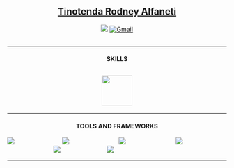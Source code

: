 
<br><h2 align="center"><a href="https://github.com/tinotenda-alfaneti">Tinotenda Rodney Alfaneti</a> </h2>
<p align="center">
<a href="https://www.linkedin.com/in/billpwchan1998/"><img src="https://img.shields.io/badge/LinkedIn-%230077B5.svg?&style=for-the-badge&logo=linkedin&logoColor=white" ></a>  
  <!-- <a href="https://gitlab.com/kakangocthien109"><img src="https://img.shields.io/badge/GitLab-330F63?style=for-the-badge&amp;logo=gitlab&amp;logoColor=white" alt="GitLab"></a>  -->
   <a href="mailto:tinotendaalfaneti18@gmail.com"><img src="https://img.shields.io/badge/Gmail-D14836?style=for-the-badge&amp;logo=gmail&amp;logoColor=white" alt="Gmail"></a> 
<br><br>
</p>
  <hr>

<h4 align="center">SKILLS</h4>

<h2 align="center"><img src="https://readme-typing-svg.herokuapp.com?vCenter=true&width=300&lines=Shell+Scripting;Machine+Learning;Flutter+Development;Fullstack+Web+Development;Cross+Platform+Apps+Development" height="70"/></h2>

<hr>

<!--  ## GITHUB STATISTICS ## -->

<h4 align="center">TOOLS AND FRAMEWORKS</h4>

<img src="https://skillicons.dev/icons?i=flutter"/>&nbsp;&nbsp;&nbsp;&nbsp;&nbsp;&nbsp;&nbsp;&nbsp;&nbsp;&nbsp;&nbsp;&nbsp;&nbsp;&nbsp;&nbsp;&nbsp;&nbsp;&nbsp;&nbsp;&nbsp;&nbsp;&nbsp;&nbsp;&nbsp;&nbsp;&nbsp;&nbsp;
<img src="https://skillicons.dev/icons?i=git"/>&nbsp;&nbsp;&nbsp;&nbsp;&nbsp;&nbsp;&nbsp;&nbsp;&nbsp;&nbsp;&nbsp;&nbsp;&nbsp;&nbsp;&nbsp;&nbsp;&nbsp;&nbsp;&nbsp;&nbsp;&nbsp;&nbsp;&nbsp;&nbsp;&nbsp;&nbsp;&nbsp;&nbsp;
<img src="https://skillicons.dev/icons?i=googlecloud"/>&nbsp;&nbsp;&nbsp;&nbsp;&nbsp;&nbsp;&nbsp;&nbsp;&nbsp;&nbsp;&nbsp;&nbsp;&nbsp;&nbsp;&nbsp;&nbsp;&nbsp;&nbsp;&nbsp;&nbsp;&nbsp;&nbsp;&nbsp;&nbsp;&nbsp;&nbsp;&nbsp;&nbsp;
<img src="https://skillicons.dev/icons?i=firebase"/>&nbsp;&nbsp;&nbsp;&nbsp;&nbsp;&nbsp;&nbsp;&nbsp;&nbsp;&nbsp;&nbsp;&nbsp;&nbsp;&nbsp;&nbsp;&nbsp;&nbsp;&nbsp;&nbsp;&nbsp;&nbsp;&nbsp;&nbsp;&nbsp;&nbsp;&nbsp;
<img src="https://skillicons.dev/icons?i=mysql"/>&nbsp;&nbsp;&nbsp;&nbsp;&nbsp;&nbsp;&nbsp;&nbsp;&nbsp;&nbsp;&nbsp;&nbsp;&nbsp;&nbsp;&nbsp;&nbsp;&nbsp;&nbsp;&nbsp;&nbsp;&nbsp;&nbsp;&nbsp;&nbsp;&nbsp;&nbsp;
<img src="https://skillicons.dev/icons?i=vim"/>&nbsp;&nbsp;&nbsp;&nbsp;&nbsp;&nbsp;&nbsp;&nbsp;&nbsp;&nbsp;&nbsp;&nbsp;&nbsp;&nbsp;&nbsp;&nbsp;&nbsp;&nbsp;&nbsp;&nbsp;&nbsp;&nbsp;&nbsp;&nbsp;&nbsp;&nbsp;&nbsp;






<hr>
  
